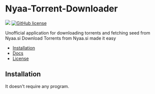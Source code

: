 # Nyaa-Torrent-Downloader
![](https://img.shields.io/badge/Nyaa.si-supported-green.svg)
[![GitHub license](https://img.shields.io/badge/license-MIT-blue.svg)](https://raw.githubusercontent.com/Jonirulah/Nyaa-Torrent-Downloader/master/LICENSE.txt)

Unofficial application for downloading torrents and fetching seed from Nyaa.si
Download Torrents from Nyaa.si made it easy

* [Installation](#installation)
* [Docs](https://github.com/Jonirulah/Nyaa-Torrent-Downloader/wiki)
* [License](#license)


## Installation

It doesn't require any program.
